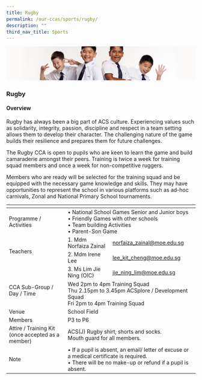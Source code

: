 ```yaml
---
title: Rugby
permalink: /our-ccas/sports/rugby/
description: ""
third_nav_title: Sports
---
```

![](/images/Sub-banner2.jpg)

### Rugby

#### Overview

  

Rugby has always been a big part of ACS culture. Experiencing values such as solidarity, integrity, passion, discipline and respect in a team setting allows them to develop their character. The challenging nature of the game builds their resilience and prepares them for future challenges.  


The Rugby CCA is open to pupils who are keen to learn the game and build camaraderie amongst their peers. Training is twice a week for training squad members and once a week for non-competitive ruggers.

Members who are ready will be selected for the training squad and be equipped with the necessary game knowledge and skills. They may have opportunities to represent the school in various platforms such as ad-hoc carnivals, Zonal and National Primary School tournaments.

<table><thead><tr><th></th><th></th><th></th></tr></thead><tbody><tr><td>Programme / <br>Activities</td><td colspan="2">• National School Games Senior and Junior boys<br>• Friendly Games with other schools<br>• Team building Activities<br>• Parent-Son Game<br></td></tr><tr><td rowspan="3">Teachers<br> <br> <br> </td><td>1. Mdm Norfaiza Zainal</td><td><a href="mailto:norfaiza_zainal@moe.edu.sg">norfaiza_zainal</a><a href="mailto:norfaiza_zainal@moe.edu.sg">@moe.edu.sg</a></td></tr><tr><td>2. Mdm Irene Lee</td><td><a href="mailto:lee_kit_cheng@moe.edu.sg">lee_kit_cheng@moe.edu.sg</a></td></tr><tr><td>3. Ms Lim Jie Ning (OIC)</td><td><a href="mailto:jie_ning_lim@moe.edu.sg">jie_ning_lim@moe.edu.sg</a></td></tr><tr><td>CCA Sub-Group /<br>Day / Time<br><br> </td><td colspan="2">Wed 2pm to 4pm Training Squad<br>Thu 2.15pm to 3.45pm ACSplore / Development Squad<br>Fri 2pm to 4pm Training Squad</td></tr><tr><td> Venue</td><td colspan="2">School Field</td></tr><tr><td>Members</td><td colspan="2">P3 to P6</td></tr><tr><td>Attire / Training Kit (once accepted as a member)</td><td colspan="2">ACS(J) Rugby shirt, shorts and socks.<br>Mouth guard for all members.</td></tr><tr><td>Note<br></td><td colspan="2">• If a pupil is absent, an email/ letter of excuse or a medical certificate is required.<br>• There will be no make-up or refund if a pupil is absent.</td></tr></tbody></table>